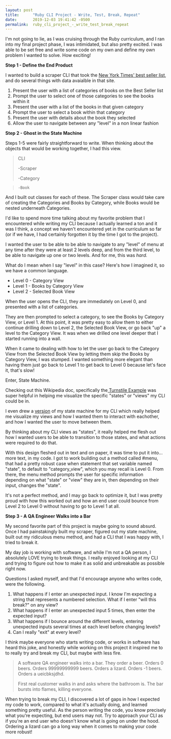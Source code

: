 ```yaml
---
layout: post
title:      "Ruby CLI Project - Write, Test, Break, Repeat"
date:       2019-12-03 19:41:42 -0500
permalink:  ruby_cli_project_-_write_test_break_repeat
---
```



I'm not going to lie, as I was cruising through the Ruby curriculum, and I ran into my final project phase, I was intimidated, but also pretty excited. I was able to be set free and write some code on my own and define my own problem I wanted to solve. How exciting! 


**Step 1 - Define the End Product**

I wanted to build a scraper CLI that took the [New York Times' best seller list](https://www.nytimes.com/books/best-sellers/), and do several things with data avaialble in that site.
1. Present the user with a list of categories of books on the Best Seller list
2. Prompt the user to select one of those categories to see the books within it
3. Present the user with a list of the books in that given category
4. Prompt the user to select a book within that category
5. Present the user with details about the book they selected
6. Allow the user to navigate between any "level" in a non linear fashion


**Step 2 - Ghost in the State Machine**

Steps 1-5 were fairly straightforward to write. When thinking about the objects that would be working together, I had this view.

> CLI 
> 
>-Scraper
>
>   -Category

>     -Book

And I built out classes for each of these. The Scraper class would take care of creating the Categories and Books by Category, while Books would be nested underneath Categories. 

I'd like to spend more time talking about my favorite problem that I encountered while writing my CLI because I actually learned a ton and it was I think, a concept we haven't encountered yet in the curriculum so far (or if we have, I had certainly forgotten it by the time I got to the project).

I wanted the user to be able to be able to navigate to any "level" of menu at any time after they were at least 2 levels deep, and from the third level, to be able to navigate up one or two levels. And for me, this was *hard.*

What do I mean when I say "level" in this case? Here's how I imagined it, so we have a common language.

* Level 0 - Category View
* Level 1 - Books by Category View
* Level 2 - Selected Book View

When the user opens the CLI, they are immediately on Level 0, and presented with a list of categories. 

They are then prompted to select a category, to see the Books by Category View, or Level 1. At this point, it was pretty easy to allow them to either continue drilling down to Level 2, the Selected Book View, or go back "up" a level to the Category View.  It was when we drilled one level deeper that I started running into a wall.

When it came to dealing with how to let the user go back to the Category View from the Selected Book View by letting them skip the Books by Category View, I was stumped. I wanted something more elegant than having them just go back to Level 1 to get back to Level 0 because let's face it, that's slow!

Enter, State Machine. 

Checking out this Wikipedia doc, specifically the[ Turnstile Example](https://en.wikipedia.org/wiki/Finite-state_machine#Example:_coin-operated_turnstile) was super helpful in helping me visualize the specific "states" or "views" my CLI could be in. 

I even drew a [version](https://www.draw.io/?lightbox=1&highlight=0000ff&edit=_blank&layers=1&nav=1&title=BestSeller%20State%20Machine#R3Vpbk6I4GP01Pq5FgKA8jnbvzOylamqt3dndtzRETYnEhdjq%2FPpNJFySoGgP4DR2VRf5yI1zTr58uYyc%2Bfb4MUG79e80xNHItsLjyHka2fbE9vl%2FYThlBncyyQyrhISZCZSGBfmGpdGS1j0JcapkZJRGjOxUY0DjGAdMsaEkoQc125JGaqs7tMKGYRGgyLR%2BJSFbZ9YptEr7J0xW67xlYMk3W5RnloZ0jUJ6qJic55EzTyhl2dP2OMeRwC7HJSv384W3RccSHLNbCnibX%2F%2F4d%2BOtnj%2F9slxY25c5OMU%2FyVpeUbSXH%2Fx8JEx2mJ1yFHhNHHCemB3WhOHFDgXizYFTzm1rto14CvBHlO4yFpbkiHnDsyWJojmNaHKuyFlC8cftKUvoBlfeeOefKEFjVrFnP26XPcUJw8eLEIACWC5ITLeYJSeeRRbIqTipyUOFWGlaVzjNbUhKaVXUW6LNHyTgd4BvG%2BDPEcMreu7ybyTlPFh%2FEXzojo4Q4ekyqKUjmOKXZTuwuyrswDdxB7AG%2BMLYOvKOgfyM0k3KTS%2Bi38OkwZ78cDy4Bg8LHHGoOEi2JSgZCPTQ%2FuGghwb0BsjBPnkVmJ2BxHH4QcynPBlEKE1JoAKN%2BbzxN3%2B2xlCm%2Fqm8eRJAWHniJBNZizg0pmANV94ruk8C3ORLTfwr%2BNbBm9sSHCFGXtVu1EEuW%2FhCScxKegFQ6XV01rLuy1LVOVqrqCh4qSKGkhVmRkWcGXSqZNuJDOmVDjtqO64eO%2Bj9up6fP2Q9KOVYcPB2hXrdKdSrSnRs2ZOrMhWJLzgh%2FINwktti%2FnEVvYtkIXiRKKs6pzqQvJzEMkk0OdlHDQ0HwnaGBvQbKmppaDgTtZ2moQH1%2FE4PQ2PSi%2FO2%2BnLezkMV6qoEAj3ev1WhwGqoqC2FWlowYV1XKIBX83ejUH9YCn2oD9Vd35sVqjvjrhQKryvOyO9eV3Q3Cs1jti4k6k60AOPu%2BGIo2vWshoj2du%2FaT2gMtVAXggbv6mn5e9GuuW%2FXlnaB71Qd7NgHziPF%2B9B1nUZtsQq6V7t%2BP9LVlOs0RK76otVvCHS1JWDDuNC%2B2e1lWJj7SW0NC2uqjAowvX%2FJONBRUWyj3x2N1E%2F6bY%2BKC1tvN44K4Pah27Y3426V2uN2BS7sh94dFWh0eR15Vq9eq5e6pTvLPvYEQIf7ZY4aE1hed97vcYssd6yvs3w4tly%2F%2FME3ilQPXTuKXLXue%2FBqr9ypml3J3ZFEzX2rP1OuEK6LmCtFnL%2BNbO%2B%2FvTgSn81QsClThpQZPjLtqCciq1iI%2BVwZN4gjGxKg6IN8sSVhKIrPEpySb%2BjlXJXQpkSW1wtnI%2FgkmuPV7RlNs%2FsIpUv9vnNQoOkrF0L1FMiukbg%2Bw7Z2CASmlwjJzuEEI9kx3ADQt7UN5GkN%2BqBP9G3zGLoW%2FZpz6fdPB9BuBdTS4fdKh7l6MOiQDBCcDoEDWz%2B7mNRw4PbKgRkJf455gheyLcnG53i3N68ovUP4XRX8fHZ4nD8yI8ja22DvEGrgqzOvawq9X52bE%2B9QoNave8FHQ20eRQ0Faj2kqbnQ2CvUeTx7bQaVF%2BrocnCzKcgHdRHeu6ZDr7tg%2BgY%2BeLK8OZwtz8rr187z%2Fw%3D%3D) of my state machine for my CLI which really helped me visualize my views and how I wanted them to interact with eachother, and how I wanted the user to move between them. 

By thinking about my CLI views as "states", it really helped me flesh out how I wanted users to be able to transition to those states, and what actions were required to do that. 

With this design fleshed out in text and on paper, it was time to put it into... more text, in my code. I got to work building out a method called #menu, that had a pretty robust case when statement that set variable named "state", to default to "category_view", which you may recall is Level 0. From there, the menu method prompts the user for specific information depending on what "state" or "view" they are in, then depending on their input, changes the "state". 

It's not a perfect method, and I may go back to optimize it, but I was pretty proud with how this worked out and how an end user could bounce from Level 2 to Level 0 without having to go to Level 1 at all. 

**Step 3 - A QA Engineer Walks into a Bar**

My second favorite part of this project is maybe going to sound absurd. Once I had painstakingly built my scraper, figured out my state machine, built out my ridiculous menu method, and had a CLI that I was happy with, I tried to break it. 

My day job is working with software, and while I'm not a QA person, I absolutely LOVE trying to break things. I really enjoyed looking at my CLI and trying to figure out how to make it as solid and unbreakable as possible right now.

Questions I asked myself, and that I'd encourage anyone who writes code, were the following.

1. What happens if I enter an unexpected input. I know I'm expecting a string that represents a numbered selection. What if I enter "will this break?" on any view?
2. What happens if I enter an unexpected input 5 times, then enter the expected input?
3. What happens if I bounce around the different levels, entering unexpected inputs several times at each level before changing levels?
4. Can I really "exit" at every level?

I think maybe everyone who starts writing code, or works in software has heard this joke, and honestly while working on this project it inspired me to to really try and break my CLI, but maybe with less fire. 

> A software QA engineer walks into a bar.
> They order a beer. Orders 0 beers. Orders 99999999999 beers. Orders a lizard. Orders -1 beers. Orders a ueicbksjdhd.
> 
> First real customer walks in and asks where the bathroom is. The bar bursts into flames, killing everyone.

When trying to break my CLI, I discovered a lot of gaps in how I expected my code to work, compared to what it's actually doing, and learned something pretty useful. As the person writing the code, you know precisely what you're expecting, but end users may not. Try to approach your CLI as if you're an end user who doesn't know what is going on under the hood. Ordering a lizard can go a long way when it comes to making your code more robust!

